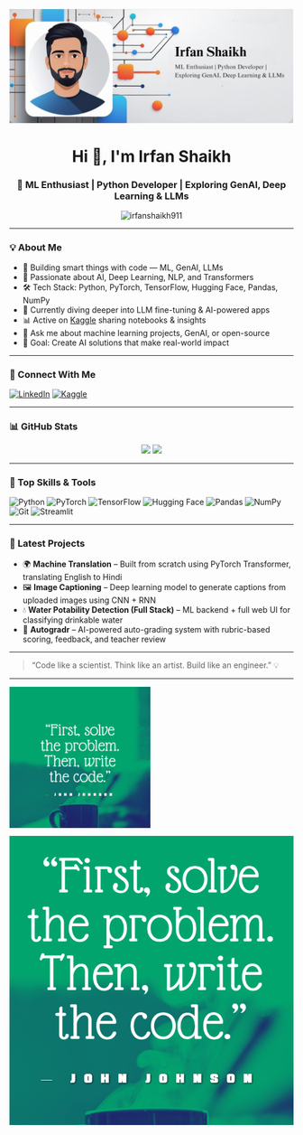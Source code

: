 <p align="center">
  <img src="Assets\Irfan Shaikh ML Enthusiast  Python Developer  Exploring GenAI, Deep Learning & LLMs (1).png" alt="Irfan Shaikh Banner" />
</p>

<h1 align="center">Hi 👋, I'm Irfan Shaikh</h1>
<h3 align="center">🚀 ML Enthusiast | Python Developer | Exploring GenAI, Deep Learning & LLMs</h3>

<p align="center">
  <img src="https://komarev.com/ghpvc/?username=irfanshaikh911&label=Profile%20views&color=0e75b6&style=flat" alt="irfanshaikh911" />
</p>

---

### 💡 About Me

- 🤖 Building smart things with code — ML, GenAI, LLMs
- 🧠 Passionate about AI, Deep Learning, NLP, and Transformers
- 🛠️ Tech Stack: Python, PyTorch, TensorFlow, Hugging Face, Pandas, NumPy
- 🌱 Currently diving deeper into LLM fine-tuning & AI-powered apps
- 📊 Active on [Kaggle](https://www.kaggle.com/irfan911) sharing notebooks & insights
- 💬 Ask me about machine learning projects, GenAI, or open-source
- 🎯 Goal: Create AI solutions that make real-world impact

---

### 🔗 Connect With Me

[![LinkedIn](https://img.shields.io/badge/LinkedIn-blue?style=for-the-badge&logo=linkedin&logoColor=white)](https://www.linkedin.com/in/irfan-shaikh911/)
[![Kaggle](https://img.shields.io/badge/Kaggle-20BEFF?style=for-the-badge&logo=kaggle&logoColor=white)](https://www.kaggle.com/irfan911)

---

### 📊 GitHub Stats

<p align="center">
  <img src="https://github-readme-stats.vercel.app/api?username=irfanshaikh911&show_icons=true&theme=radical" width="47%" />
  <img src="https://github-readme-streak-stats.herokuapp.com/?user=irfanshaikh911&theme=radical" width="47%" />
</p>

---

### 🧠 Top Skills & Tools

![Python](https://img.shields.io/badge/Python-3670A0?style=for-the-badge&logo=python&logoColor=white)
![PyTorch](https://img.shields.io/badge/PyTorch-EE4C2C?style=for-the-badge&logo=pytorch&logoColor=white)
![TensorFlow](https://img.shields.io/badge/TensorFlow-FF6F00?style=for-the-badge&logo=tensorflow&logoColor=white)
![Hugging Face](https://img.shields.io/badge/HuggingFace-FFD21F?style=for-the-badge&logo=huggingface&logoColor=black)
![Pandas](https://img.shields.io/badge/Pandas-150458?style=for-the-badge&logo=pandas&logoColor=white)
![NumPy](https://img.shields.io/badge/NumPy-013243?style=for-the-badge&logo=numpy&logoColor=white)
![Git](https://img.shields.io/badge/Git-F05032?style=for-the-badge&logo=git&logoColor=white)
![Streamlit](https://img.shields.io/badge/Streamlit-FF4B4B?style=for-the-badge&logo=streamlit&logoColor=white)

---

### 🚀 Latest Projects

- 🌍 **Machine Translation** – Built from scratch using PyTorch Transformer, translating English to Hindi
- 🖼️ **Image Captioning** – Deep learning model to generate captions from uploaded images using CNN + RNN
- 💧 **Water Potability Detection (Full Stack)** – ML backend + full web UI for classifying drinkable water
- 🧾 **Autogradr** – AI-powered auto-grading system with rubric-based scoring, feedback, and teacher review

---

> “Code like a scientist. Think like an artist. Build like an engineer.” 💡

---

<img src="first_solve_the_problem__then_in_an_elegant_dark_theme.png" width="250" align="center">

<p align="center">
  <img src="Assets\first_solve_the_problem__then_in_an_elegant_dark_theme.png" alt="Irfan Shaikh Footer Banner" />
</p>
